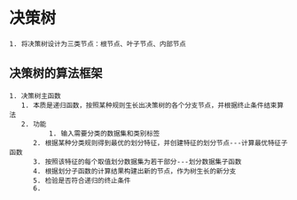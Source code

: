决策树
===
	1. 将决策树设计为三类节点：根节点、叶子节点、内部节点
决策树的算法框架
---
	1. 决策树主函数
	   1. 本质是递归函数，按照某种规则生长出决策树的各个分支节点，并根据终止条件结束算法
	   2. 功能
              1. 输入需要分类的数据集和类别标签
	      2. 根据某种分类规则得到最优的划分特征，并创建特征的划分节点---计算最优特征子函数
	      3. 按照该特征的每个取值划分数据集为若干部分---划分数据集子函数
	      4. 根据划分子函数的计算结果构建出新的节点，作为树生长的新分支
	      5. 检验是否符合递归的终止条件
	      6. 
